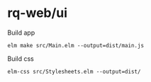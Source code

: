 # rq-web/ui

Build app
```
elm make src/Main.elm --output=dist/main.js
```

Build css
```
elm-css src/Stylesheets.elm --output=dist/
```
